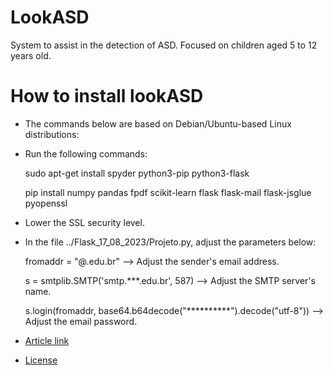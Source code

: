 # LookASD
System to assist in the detection of ASD. Focused on children aged 5 to 12 years old.

# How to install lookASD

* The commands below are based on Debian/Ubuntu-based Linux distributions:

* Run the following commands:

  sudo apt-get install spyder python3-pip python3-flask
  
  pip install numpy pandas fpdf scikit-learn flask flask-mail flask-jsglue pyopenssl

* Lower the SSL security level.

* In the file ../Flask_17_08_2023/Projeto.py, adjust the parameters below:

  fromaddr = "@.edu.br" --> Adjust the sender's email address.
  
  s = smtplib.SMTP('smtp.***.edu.br', 587) --> Adjust the SMTP server's name.
  
  s.login(fromaddr, base64.b64decode("**********").decode("utf-8")) --> Adjust the email password.


* [Article link](https://github.com/jarriv/LookASD/blob/c37a6b65bbf5e5b2ad97640f34ad14a49cd64555/lookASD.pdf)

* [License](https://github.com/jarriv/LookASD/blob/main/License.txt)

